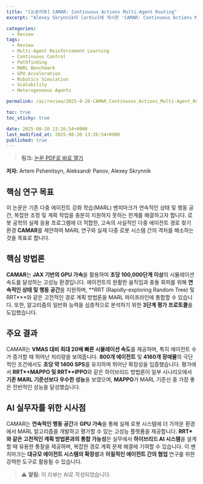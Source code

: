 ```yaml
---
title: "[논문리뷰] CAMAR: Continuous Actions Multi-Agent Routing"
excerpt: "Alexey Skrynnik이 [arXiv]에 게시한 'CAMAR: Continuous Actions Multi-Agent Routing' 논문에 대한 자세한 리뷰입니다."

categories:
  - Review
tags:
  - Review
  - Multi-Agent Reinforcement Learning
  - Continuous Control
  - Pathfinding
  - MARL Benchmark
  - GPU Acceleration
  - Robotics Simulation
  - Scalability
  - Heterogeneous Agents

permalink: /ai/review/2025-8-20-CAMAR_Continuous_Actions_Multi-Agent_Routing/

toc: true
toc_sticky: true

date: 2025-08-20 13:26:54+0900
last_modified_at: 2025-08-20 13:26:54+0900
published: true
---
```

> **링크:** [논문 PDF로 바로 열기](https://arxiv.org/abs/2508.12845)

**저자:** Artem Pshenitsyn, Aleksandr Panov, Alexey Skrynnik



## 핵심 연구 목표
이 논문은 기존 다중 에이전트 강화 학습(MARL) 벤치마크가 연속적인 상태 및 행동 공간, 복잡한 조정 및 계획 작업을 충분히 지원하지 못하는 한계를 해결하고자 합니다. 로봇 공학의 실제 응용 프로그램에 더 적합한, 고속의 사실적인 다중 에이전트 경로 찾기 환경 **CAMAR**를 제안하여 MARL 연구와 실제 다중 로봇 시스템 간의 격차를 해소하는 것을 목표로 합니다.

## 핵심 방법론
**CAMAR**는 **JAX 기반의 GPU 가속**을 활용하여 **초당 100,000단계 이상**의 시뮬레이션 속도를 달성하는 고성능 환경입니다. 에이전트의 원활한 움직임과 충돌 회피를 위해 **연속적인 상태 및 행동 공간**을 지원하며, **RRT (Rapidly-exploring Random Tree) 및 RRT\***와 같은 고전적인 경로 계획 방법론을 MARL 파이프라인에 통합할 수 있습니다. 또한, 알고리즘의 일반화 능력을 심층적으로 분석하기 위한 **3단계 평가 프로토콜**을 도입했습니다.

## 주요 결과
CAMAR는 **VMAS 대비 최대 20배 빠른 시뮬레이션 속도**를 제공하며, 특히 에이전트 수가 증가할 때 뛰어난 처리량을 보여줍니다. **800개 에이전트** 및 **4160개 장애물**의 극단적인 조건에서도 **초당 약 1400 SPS**를 유지하며 뛰어난 확장성을 입증했습니다. 평가에서 **RRT\*+MAPPO 및 RRT\*+IPPO**와 같은 하이브리드 방법론이 일부 시나리오에서 **기존 MARL 기준선보다 우수한 성능**을 보였으며, **MAPPO**가 MARL 기준선 중 가장 좋은 전반적인 성능을 달성했습니다.

## AI 실무자를 위한 시사점
CAMAR는 **연속적인 행동 공간**과 **GPU 가속**을 통해 실제 로봇 시스템에 더 가까운 환경에서 MARL 알고리즘을 개발하고 평가할 수 있는 고성능 플랫폼을 제공합니다. **RRT\*와 같은 고전적인 계획 방법론과의 통합 가능성**은 실무에서 **하이브리드 AI 시스템**을 설계할 때 유용한 통찰을 제공하며, 복잡한 경로 계획 문제 해결에 기여할 수 있습니다. 이 벤치마크는 **대규모 에이전트 시스템의 확장성**과 **이질적인 에이전트 간의 협업** 연구를 위한 강력한 도구로 활용될 수 있습니다.

> ⚠️ **알림:** 이 리뷰는 AI로 작성되었습니다.